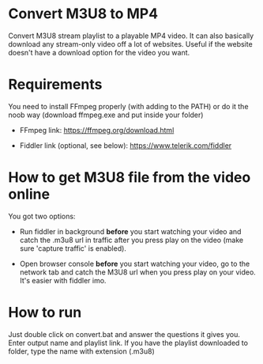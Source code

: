 # Convert M3U8 to MP4
Convert M3U8 stream playlist to a playable MP4 video. It can also basically download any stream-only video off a lot of websites. Useful if the website doesn't have a download option for the video you want.

# Requirements
You need to install FFmpeg properly (with adding to the PATH) or do it the noob way (download ffmpeg.exe and put inside your folder)

- FFmpeg link: https://ffmpeg.org/download.html

- Fiddler link (optional, see below): https://www.telerik.com/fiddler

# How to get M3U8 file from the video online
You got two options:

- Run fiddler in background **before** you start watching your video and catch the .m3u8 url in traffic after you press play on the video (make sure 'capture traffic' is enabled).

- Open browser console **before** you start watching your video, go to the network tab and catch the M3U8 url when you press play on your video. It's easier with fiddler imo.

# How to run
Just double click on convert.bat and answer the questions it gives you. Enter output name and playlist link. If you have the playlist downloaded to folder, type the name with extension (.m3u8)
